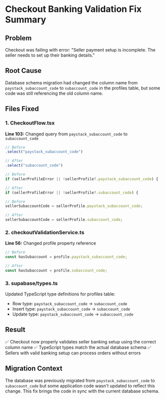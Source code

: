 # Checkout Banking Validation Fix Summary

## Problem
Checkout was failing with error: "Seller payment setup is incomplete. The seller needs to set up their banking details."

## Root Cause
Database schema migration had changed the column name from `paystack_subaccount_code` to `subaccount_code` in the profiles table, but some code was still referencing the old column name.

## Files Fixed

### 1. CheckoutFlow.tsx
**Line 103:** Changed query from `paystack_subaccount_code` to `subaccount_code`
```typescript
// Before
.select("paystack_subaccount_code")

// After  
.select("subaccount_code")

// Before
if (sellerProfileError || !sellerProfile?.paystack_subaccount_code) {

// After
if (sellerProfileError || !sellerProfile?.subaccount_code) {

// Before
sellerSubaccountCode = sellerProfile.paystack_subaccount_code;

// After
sellerSubaccountCode = sellerProfile.subaccount_code;
```

### 2. checkoutValidationService.ts
**Line 56:** Changed profile property reference
```typescript
// Before
const hasSubaccount = profile.paystack_subaccount_code;

// After
const hasSubaccount = profile.subaccount_code;
```

### 3. supabase/types.ts
Updated TypeScript type definitions for profiles table:
- Row type: `paystack_subaccount_code` → `subaccount_code`
- Insert type: `paystack_subaccount_code` → `subaccount_code`  
- Update type: `paystack_subaccount_code` → `subaccount_code`

## Result
✅ Checkout now properly validates seller banking setup using the correct column name
✅ TypeScript types match the actual database schema
✅ Sellers with valid banking setup can process orders without errors

## Migration Context
The database was previously migrated from `paystack_subaccount_code` to `subaccount_code` but some application code wasn't updated to reflect this change. This fix brings the code in sync with the current database schema.
